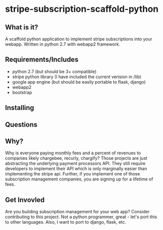 # stripe-subscription-scaffold-python

## What is it?

A scaffold python application to implement stripe subscriptions into your
webapp. Written in python 2.7 with webapp2 framework.

## Requirements/Includes

* python 2.7 (but should be 3+ compatible)
* stripe python library (I have included the current verision in /lib)
* google app engine (but should be easily portable to flask, django)
* webapp2
* bootstrap

## Installing

## Questions

## Why?

Why is everyone paying monthly fees and a percent of revenues to companies likely chargebee, recurly, chargify? Those projects are just abstracting the underlying payment processors API. They still require developers to implement their API which is only marginally easier than implementing the stripe api. Further, if you implement one of those subscription management companies, you are signing up for a lifetime of fees.

## Get Invovled

Are you building subscription management for your web app? Consider contributing to this project. Not a python programmer, great - let's port this to other languages. Also, I want to port to django, flask, etc.